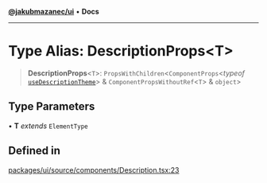 [**@jakubmazanec/ui**](../README.md) • **Docs**

---

# Type Alias: DescriptionProps\<T\>

> **DescriptionProps**\<`T`\>: `PropsWithChildren`\<`ComponentProps`\<_typeof_
> [`useDescriptionTheme`](../functions/useDescriptionTheme.md)\> & `ComponentPropsWithoutRef`\<`T`\>
> & `object`\>

## Type Parameters

• **T** _extends_ `ElementType`

## Defined in

[packages/ui/source/components/Description.tsx:23](https://github.com/jakubmazanec/tools/blob/4809b04453aafb35a917917e0b4964a9ec0cd132/packages/ui/source/components/Description.tsx#L23)
